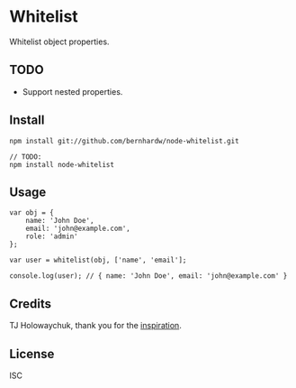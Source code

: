 # Whitelist

Whitelist object properties.

## TODO

* Support nested properties.

## Install

    npm install git://github.com/bernhardw/node-whitelist.git

    // TODO:
    npm install node-whitelist
    
## Usage

    var obj = {
        name: 'John Doe',
        email: 'john@example.com',
        role: 'admin'
    };
    
    var user = whitelist(obj, ['name', 'email'];
    
    console.log(user); // { name: 'John Doe', email: 'john@example.com' }

## Credits

TJ Holowaychuk, thank you for the [inspiration](https://github.com/visionmedia/node-only).

## License

ISC
